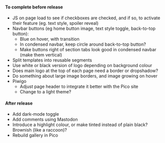 #### To complete before release
* JS on page load to see if checkboxes are checked, and if so, to activate their feature (eg. text style, spoiler reveal)
* Navbar buttons (eg home button image, text style toggle, back-to-top button):
	* Blue on hover, with transition
	* In condensed navbar, keep circle around back-to-top button?
	* Make buttons right of section tabs look good in condensed navbar (make them vertical)
* Split templates into reusable segments
* Use white or black version of logo depending on background colour
* Does main logo at the top of each page need a border or dropshadow?
* Do something about large image borders, and image growing on hover
* Piwigo
	* Adjust page header to integrate it better with the Pico site
	* Change to a light theme?
	
#### After release
* Add dark-mode toggle
* Add comments using Mastodon
* Introduce a highlight colour, or make tinted instead of plain black?  Brownish (like a raccoon)?
* Rebuild gallery in Pico
